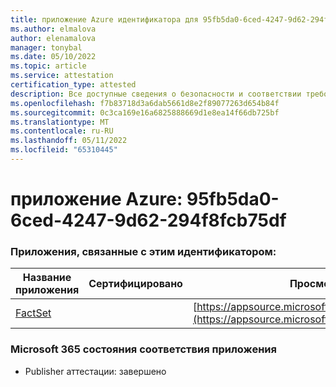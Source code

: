 ```yaml
---
title: приложение Azure идентификатора для 95fb5da0-6ced-4247-9d62-294f8fcb75df
ms.author: elmalova
author: elenamalova
manager: tonybal
ms.date: 05/10/2022
ms.topic: article
ms.service: attestation
certification_type: attested
description: Все доступные сведения о безопасности и соответствии требованиям для 95fb5da0-6ced-4247-9d62-294f8fcb75df.
ms.openlocfilehash: f7b83718d3a6dab5661d8e2f89077263d654b84f
ms.sourcegitcommit: 0c3ca169e16a6825888669d1e8ea14f66db725bf
ms.translationtype: MT
ms.contentlocale: ru-RU
ms.lasthandoff: 05/11/2022
ms.locfileid: "65310445"
---
```

# <a name="azure-app-id-95fb5da0-6ced-4247-9d62-294f8fcb75df"></a>приложение Azure: 95fb5da0-6ced-4247-9d62-294f8fcb75df


### <a name="apps-associated-with-this-id"></a>Приложения, связанные с этим идентификатором:
| **Название приложения** | **Сертифицировано** | **Просмотр в AppSource** |
|--------------|---------------|-----------------------|
| [FactSet](../forward/WA200002146.md) |  | [https://appsource.microsoft.com/product/office/WA200002146](https://appsource.microsoft.com/product/office/WA200002146) |

### <a name="microsoft-365-app-compliance-status"></a>Microsoft 365 состояния соответствия приложения
- Publisher аттестации: завершено
